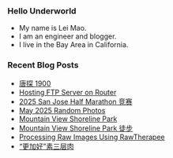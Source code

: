 ### Hello Underworld

- My name is Lei Mao.
- I am an engineer and blogger.
- I live in the Bay Area in California.


### Recent Blog Posts

<!-- BLOG-POST-LIST:START -->
- [唐探 1900](https://leimao.github.io/essay/%E5%94%90%E6%8E%A2-1900-Detective-Chinatown-1900-2025/)
- [Hosting FTP Server on Router](https://leimao.github.io/blog/Router-FTP-Server/)
- [2025 San Jose Half Marathon 竞赛](https://leimao.github.io/life/2025-San-Jose-Half-Marathon/)
- [May 2025 Random Photos](https://leimao.github.io/photography/2025-May-Random-Photos/)
- [Mountain View Shoreline Park](https://leimao.github.io/photography/Mountain-View-Shoreline-Park-2025-05-31/)
- [Mountain View Shoreline Park 徒步](https://leimao.github.io/life/Mountain-View-Shoreline-Park-2025-05-31/)
- [Processing Raw Images Using RawTherapee](https://leimao.github.io/blog/Processing-Raw-Images-Using-RawTherapee/)
- [“更加好”素三层肉](https://leimao.github.io/essay/%E6%9B%B4%E5%8A%A0%E5%A5%BD%E7%B4%A0%E4%B8%89%E5%B1%82%E8%82%89/)
<!-- BLOG-POST-LIST:END -->
